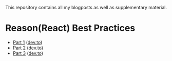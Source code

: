 This repository contains all my blogposts as well as supplementary material.

# Reason(React) Best Practices

- [Part 1](./reason-react-best-practices-01.md) ([dev.to](https://dev.to/fhammerschmidt/reason-react-best-practices-2cb7))
- [Part 2](./reason-react-best-practices-02.md) ([dev.to](https://dev.to/fhammerschmidt/reason-react-best-practices-part-2-2opc))
- [Part 3](./reason-react-best-practices-03.md) ([dev.to](https://dev.to/fhammerschmidt/reason-react-best-practices-part-3-3bm2))
